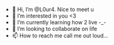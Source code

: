 - 👋 Hi, I’m @L0ur4. Nice to meet u
- 👀 I’m interested in you <3
- 🌱 I’m currently learning how 2 live -_-
- 💞️ I’m looking to collaborate on life
- 📫 How to reach me call me out loud...

<!---
L0ur4/L0ur4 is a ✨ special ✨ repository because its `README.md` (this file) appears on your GitHub profile.
You can click the Preview link to take a look at your changes.
--->
